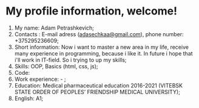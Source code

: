 # My profile information, welcome!
1. My name: Adam Petrashkevich;
2. Contacts : E-mail adress (adasechkaa@gmail.com), phone number: +375295236609;
3. Short information: Now i want to master a new area in my life, receive many experience in programming, because i like it. In future i hope that i'll work in IT-field. So i trying to up my skills;
4. Skills: OOP, Basics (html, css, js);
5. Code: 
6. Work experience: - ;
7. Education: Medical pharmaceutical education 2016-2021 (VITEBSK STATE ORDER OF PEOPLES’ FRIENDSHIP MEDICAL UNIVERSITY);
8. English: A1;